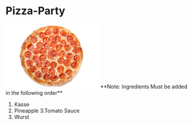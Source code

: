 # Pizza-Party
<img src="https://github.com/MercyKiongera/Pizza-Party/blob/main/Images/istockphoto-1042948900-612x612.jpeg" width=50% height=50%>
**Note: Ingredients Must be added in the following order**

1. Kasse
2. Pineapple
3.Tomato Sauce
4. Wurst

